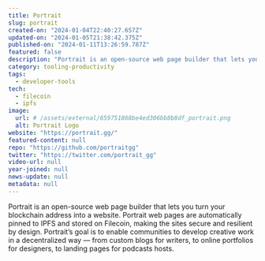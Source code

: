```yaml
---
title: Portrait
slug: portrait
created-on: "2024-01-04T22:40:27.657Z"
updated-on: "2024-01-05T21:38:42.375Z"
published-on: "2024-01-11T13:26:59.787Z"
featured: false
description: "Portrait is an open-source web page builder that lets you turn your blockchain address into a website."
category: tooling-productivity
tags:
  - developer-tools
tech:
  - filecoin
  - ipfs
image:
  url: # /assets/external/659751868be4ed306bb8b8df_portrait.png
  alt: Portrait Logo
website: "https://portrait.gg/"
featured-content: null
repo: "https://github.com/portraitgg"
twitter: "https://twitter.com/portrait_gg"
video-url: null
year-joined: null
news-update: null
metadata: null
---
```


Portrait is an open-source web page builder that lets you turn your blockchain address into a website. Portrait web pages are automatically pinned to IPFS and stored on Filecoin, making the sites secure and resilient by design. Portrait’s goal is to enable communities to develop creative work in a decentralized way –– from custom blogs for writers, to online portfolios for designers, to landing pages for podcasts hosts.
